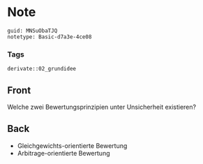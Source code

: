 # Note
```
guid: MNSuObaTJQ
notetype: Basic-d7a3e-4ce08
```

### Tags
```
derivate::02_grundidee
```

## Front
Welche zwei Bewertungsprinzipien unter Unsicherheit existieren?

## Back
<div>
  <div>
    <ul>
      <li>Gleichgewichts-orientierte Bewertung
      <li>Arbitrage-orientierte Bewertung
    </ul>
  </div>
</div>
